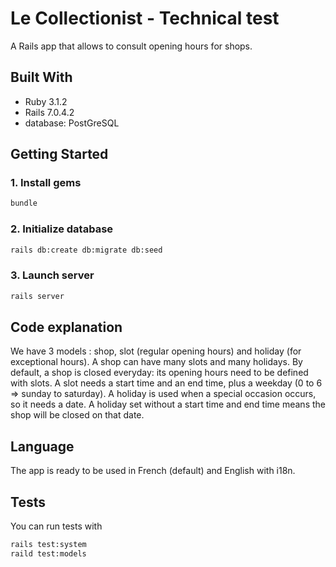 # Le Collectionist - Technical test
A Rails app that allows to consult opening hours for shops.

## Built With

* Ruby 3.1.2
* Rails 7.0.4.2
* database: PostGreSQL

## Getting Started

### 1. Install gems
  ```sh
  bundle
  ```

### 2. Initialize database
  ```sh
  rails db:create db:migrate db:seed
  ```

### 3. Launch server
  ```sh
  rails server
  ```

## Code explanation
We have 3 models : shop, slot (regular opening hours) and holiday (for exceptional hours). A shop can have many slots and many holidays. By default, a shop is closed everyday: its opening hours need to be defined with slots. A slot needs a start time and an end time, plus a weekday (0 to 6 => sunday to saturday). A holiday is used when a special occasion occurs, so it needs a date. A holiday set without a start time and end time means the shop will be closed on that date.

## Language
The app is ready to be used in French (default) and English with i18n.

## Tests
You can run tests with
  ```sh
  rails test:system
  raild test:models
  ```
